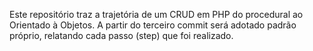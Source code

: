 Este repositório traz a trajetória de um CRUD em PHP do procedural ao Orientado à Objetos.
A partir do terceiro commit será adotado padrão próprio, relatando cada passo (step) que foi realizado.